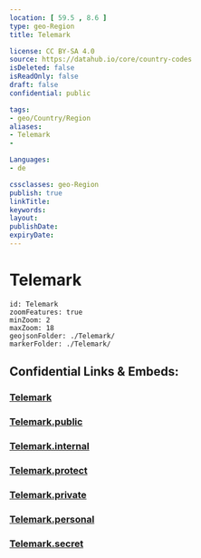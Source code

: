 ```yaml
---
location: [ 59.5 , 8.6 ] 
type: geo-Region
title: Telemark

license: CC BY-SA 4.0
source: https://datahub.io/core/country-codes
isDeleted: false
isReadOnly: false
draft: false
confidential: public

tags:
- geo/Country/Region
aliases:
- Telemark
- 

Languages:
- de

cssclasses: geo-Region
publish: true
linkTitle: 
keywords: 
layout: 
publishDate: 
expiryDate: 
---
```


# Telemark

```leaflet
id: Telemark
zoomFeatures: true 
minZoom: 2 
maxZoom: 18
geojsonFolder: ./Telemark/
markerFolder: ./Telemark/
```


## Confidential Links & Embeds: 

### [Telemark](/_Standards/Earth/Continent/Europe/Europe~North/Norway/Counties~Norway/Telemark.md) 

### [Telemark.public](/_public/Earth/Continent/Europe/Europe~North/Norway/Counties~Norway/Telemark.public.md) 

### [Telemark.internal](/_internal/Earth/Continent/Europe/Europe~North/Norway/Counties~Norway/Telemark.internal.md) 

### [Telemark.protect](/_protect/Earth/Continent/Europe/Europe~North/Norway/Counties~Norway/Telemark.protect.md) 

### [Telemark.private](/_private/Earth/Continent/Europe/Europe~North/Norway/Counties~Norway/Telemark.private.md) 

### [Telemark.personal](/_personal/Earth/Continent/Europe/Europe~North/Norway/Counties~Norway/Telemark.personal.md) 

### [Telemark.secret](/_secret/Earth/Continent/Europe/Europe~North/Norway/Counties~Norway/Telemark.secret.md)

